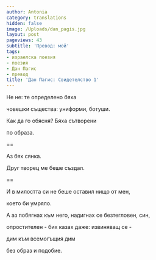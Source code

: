 ```yaml
---
author: Antonia
category: translations
hidden: false
image: /Uploads/dan_pagis.jpg
layout: post
pageviews: 43
subtitle: 'Превод: мой'
tags:
- израелска поезия
- поезия
- Дан Пагис
- превод
title: 'Дан Пагис: Свидетелство 1'
---
```


Не не: те определено бяха

човешки същества: униформи, ботуши.

Как да го обясня? Бяха сътворени

по образа.

\==

Аз бях сянка.

Друг творец ме беше създал.

\==

И в милостта си не беше оставил нищо от мен,

което би умряло.

А аз побягнах към него, надигнах се безтегловен, син,

опростителен - бих казах даже: извиняващ се -

дим към всемогъщия дим

без образ и подобие.